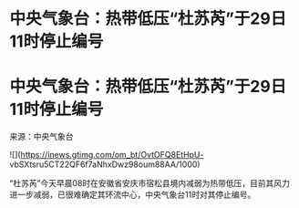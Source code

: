 # 中央气象台：热带低压“杜苏芮”于29日11时停止编号

# 中央气象台：热带低压“杜苏芮”于29日11时停止编号

来源：中央气象台

![](https://inews.gtimg.com/om_bt/OvtOFQ8EtHpU-
vbSXtsru5CT22QF6f7aNhxDwz98oum88AA/1000)

“杜苏芮”今天早晨08时在安徽省安庆市宿松县境内减弱为热带低压，目前其风力进一步减弱，已很难确定其环流中心，中央气象台11时对其停止编号。

